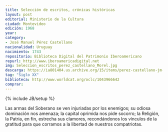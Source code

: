 ```yaml
---
title: Selección de escritos, crónicas históricas
layout: post
editorial: Ministerio de la Cultura
ciudad: Montevideo
edición: 1968
year: 
category: 
- José Manuel Pérez Castellano
nacionalidad: Uruguay
nacimiento: 1743 
repositorio: Biblioteca Digital del Patrimonio Iberoamericano
repurl: http://www.iberoamericadigital.net
img: Seleccion_escritos_perez_castellano_Morel.jpg
descarga: https://ia801404.us.archive.org/15/items/perez-castellano-jm-seleccion-de-escritos-cronicas-historicas/Perez%20Castellano%20JM%20-%20Seleccion%20de%20Escritos%20Cronicas%20Historicas.pdf
tag: "Siglo XX"
biblioteca: http://www.worldcat.org/oclc/1043966642
comprar: 
---
```

{% include JB/setup %}

Las armas del Soberano se ven injuriadas por los enemigos; su odiosa dominación nos amenaza; la capital oprimida nos pide socorro; la Religión, la Patria, en fin, estrecha sus clamores, recondándonos los vínculos de la gratitud para que corramos a la libertad de nuestros compatriotas.
